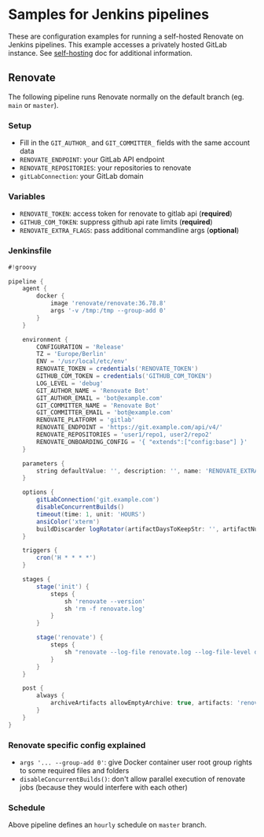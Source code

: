 # Samples for Jenkins pipelines

These are configuration examples for running a self-hosted Renovate on Jenkins pipelines.
This example accesses a privately hosted GitLab instance.
See [self-hosting](https://docs.renovatebot.com/getting-started/running/#self-hosting-renovate) doc for additional information.

## Renovate

The following pipeline runs Renovate normally on the default branch (eg. `main` or `master`).

### Setup

- Fill in the `GIT_AUTHOR_` and `GIT_COMMITTER_` fields with the same account data
- `RENOVATE_ENDPOINT`: your GitLab API endpoint
- `RENOVATE_REPOSITORIES`: your repositories to renovate
- `gitLabConnection`: your GitLab domain

### Variables

- `RENOVATE_TOKEN`: access token for renovate to gitlab api (**required**)
- `GITHUB_COM_TOKEN`: suppress github api rate limits (**required**)
- `RENOVATE_EXTRA_FLAGS`: pass additional commandline args (**optional**)

### Jenkinsfile

```groovy
#!groovy

pipeline {
    agent {
        docker {
            image 'renovate/renovate:36.78.8'
            args '-v /tmp:/tmp --group-add 0'
        }
    }

    environment {
        CONFIGURATION = 'Release'
        TZ = 'Europe/Berlin'
        ENV = '/usr/local/etc/env'
        RENOVATE_TOKEN = credentials('RENOVATE_TOKEN')
        GITHUB_COM_TOKEN = credentials('GITHUB_COM_TOKEN')
        LOG_LEVEL = 'debug'
        GIT_AUTHOR_NAME = 'Renovate Bot'
        GIT_AUTHOR_EMAIL = 'bot@example.com'
        GIT_COMMITTER_NAME = 'Renovate Bot'
        GIT_COMMITTER_EMAIL = 'bot@example.com'
        RENOVATE_PLATFORM = 'gitlab'
        RENOVATE_ENDPOINT = 'https://git.example.com/api/v4/'
        RENOVATE_REPOSITORIES = 'user1/repo1, user2/repo2'
        RENOVATE_ONBOARDING_CONFIG = '{ "extends":["config:base"] }'
    }

    parameters {
        string defaultValue: '', description: '', name: 'RENOVATE_EXTRA_FLAGS', trim: true
    }

    options {
        gitLabConnection('git.example.com')
        disableConcurrentBuilds()
        timeout(time: 1, unit: 'HOURS')
        ansiColor('xterm')
        buildDiscarder logRotator(artifactDaysToKeepStr: '', artifactNumToKeepStr: '', daysToKeepStr: '', numToKeepStr: '240')
    }

    triggers {
        cron('H * * * *')
    }

    stages {
        stage('init') {
            steps {
                sh 'renovate --version'
                sh 'rm -f renovate.log'
            }
        }

        stage('renovate') {
            steps {
                sh "renovate --log-file renovate.log --log-file-level debug ${params.RENOVATE_EXTRA_FLAGS}"
            }
        }
    }

    post {
        always {
            archiveArtifacts allowEmptyArchive: true, artifacts: 'renovate.log'
        }
    }
}

```

### Renovate specific config explained

- `args '... --group-add 0'`: give Docker container user root group rights to some required files and folders
- `disableConcurrentBuilds()`: don't allow parallel execution of renovate jobs (because they would interfere with each other)

### Schedule

Above pipeline defines an `hourly` schedule on `master` branch.
